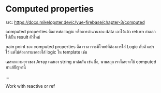 # Computed properties

src: https://docs.mikelopster.dev/c/vue-firebase/chapter-3/computed

computed properties คือการห่อ logic หรือการคำนวนของ data เอาไว้แล้ว return ค่าออกไปเป็น result ตัวใหม่

pain point ของ computed properties คือ เราอาจจะมีโจทย์ที่ต้องการใส่ Logic กับตัวแปรไว้ แต่ไม่ต้องการมาคอยใส่ logic ใน template เช่น

เคสหาความยาวของ Array
เคสเอา string มาต่อกัน เช่น ชื่อ, นามสกุล
เราก็เลยจะใช้ computed มาแก้ปัญหานี้

...

Work with reactive or ref